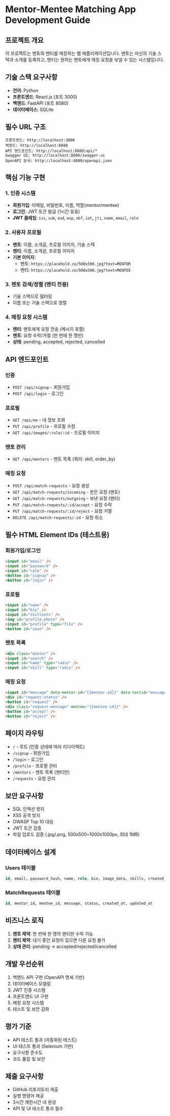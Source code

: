 # Mentor-Mentee Matching App Development Guide

## 프로젝트 개요

이 프로젝트는 멘토와 멘티를 매칭하는 웹 애플리케이션입니다. 멘토는 자신의 기술 스택과 소개를 등록하고, 멘티는 원하는 멘토에게 매칭 요청을 보낼 수 있는 시스템입니다.

## 기술 스택 요구사항

- **언어**: Python
- **프론트엔드**: React.js (포트 3000)
- **백엔드**: FastAPI (포트 8080)
- **데이터베이스**: SQLite

## 필수 URL 구조

```
프론트엔드: http://localhost:3000
백엔드: http://localhost:8080
API 엔드포인트: http://localhost:8080/api/*
Swagger UI: http://localhost:8080/swagger-ui
OpenAPI 문서: http://localhost:8080/openapi.json
```

## 핵심 기능 구현

### 1. 인증 시스템
- **회원가입**: 이메일, 비밀번호, 이름, 역할(mentor/mentee)
- **로그인**: JWT 토큰 발급 (1시간 유효)
- **JWT 클레임**: `iss`, `sub`, `aud`, `exp`, `nbf`, `iat`, `jti`, `name`, `email`, `role`

### 2. 사용자 프로필
- **멘토**: 이름, 소개글, 프로필 이미지, 기술 스택
- **멘티**: 이름, 소개글, 프로필 이미지
- **기본 이미지**: 
  - 멘토: `https://placehold.co/500x500.jpg?text=MENTOR`
  - 멘티: `https://placehold.co/500x500.jpg?text=MENTEE`

### 3. 멘토 검색/정렬 (멘티 전용)
- 기술 스택으로 필터링
- 이름 또는 기술 스택으로 정렬

### 4. 매칭 요청 시스템
- **멘티**: 멘토에게 요청 전송 (메시지 포함)
- **멘토**: 요청 수락/거절 (한 번에 한 명만)
- **상태**: pending, accepted, rejected, cancelled

## API 엔드포인트

### 인증
- `POST /api/signup` - 회원가입
- `POST /api/login` - 로그인

### 프로필
- `GET /api/me` - 내 정보 조회
- `PUT /api/profile` - 프로필 수정
- `GET /api/images/:role/:id` - 프로필 이미지

### 멘토 관리
- `GET /api/mentors` - 멘토 목록 (쿼리: skill, order_by)

### 매칭 요청
- `POST /api/match-requests` - 요청 생성
- `GET /api/match-requests/incoming` - 받은 요청 (멘토)
- `GET /api/match-requests/outgoing` - 보낸 요청 (멘티)
- `PUT /api/match-requests/:id/accept` - 요청 수락
- `PUT /api/match-requests/:id/reject` - 요청 거절
- `DELETE /api/match-requests/:id` - 요청 취소

## 필수 HTML Element IDs (테스트용)

### 회원가입/로그인
```html
<input id="email" />
<input id="password" />
<input id="role" />
<button id="signup" />
<button id="login" />
```

### 프로필
```html
<input id="name" />
<input id="bio" />
<input id="skillsets" />
<img id="profile-photo" />
<input id="profile" type="file" />
<button id="save" />
```

### 멘토 목록
```html
<div class="mentor" />
<input id="search" />
<input id="name" type="radio" />
<input id="skill" type="radio" />
```

### 매칭 요청
```html
<input id="message" data-mentor-id="{{mentor-id}}" data-testid="message-{{mentor-id}}" />
<div id="request-status" />
<button id="request" />
<div class="request-message" mentee="{{mentee-id}}" />
<button id="accept" />
<button id="reject" />
```

## 페이지 라우팅

- `/` - 루트 (인증 상태에 따라 리다이렉트)
- `/signup` - 회원가입
- `/login` - 로그인
- `/profile` - 프로필 관리
- `/mentors` - 멘토 목록 (멘티만)
- `/requests` - 요청 관리

## 보안 요구사항

- SQL 인젝션 방지
- XSS 공격 방지
- OWASP Top 10 대응
- JWT 토큰 검증
- 파일 업로드 검증 (.jpg/.png, 500x500~1000x1000px, 최대 1MB)

## 데이터베이스 설계

### Users 테이블
```sql
id, email, password_hash, name, role, bio, image_data, skills, created_at
```

### MatchRequests 테이블
```sql
id, mentor_id, mentee_id, message, status, created_at, updated_at
```

## 비즈니스 로직

1. **멘토 제약**: 한 번에 한 명의 멘티만 수락 가능
2. **멘티 제약**: 대기 중인 요청이 있으면 다른 요청 불가
3. **상태 관리**: pending → accepted/rejected/cancelled

## 개발 우선순위

1. 백엔드 API 구현 (OpenAPI 명세 기반)
2. 데이터베이스 모델링
3. JWT 인증 시스템
4. 프론트엔드 UI 구현
5. 매칭 요청 시스템
6. 테스트 및 보안 강화

## 평가 기준

- API 테스트 통과 (자동화된 테스트)
- UI 테스트 통과 (Selenium 기반)
- 요구사항 준수도
- 코드 품질 및 보안

## 제출 요구사항

- GitHub 리포지토리 제출
- 실행 명령어 제공
- 3시간 제한시간 내 완성
- API 및 UI 테스트 통과 필수